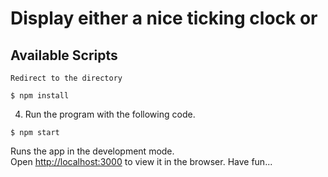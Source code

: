 # Display either a nice ticking clock or 

## Available Scripts

```
Redirect to the directory
```

```
$ npm install
```

4. Run the program with the following code.

```
$ npm start
```
Runs the app in the development mode.\
Open [http://localhost:3000](http://localhost:3000) to view it in the browser.
Have fun...
